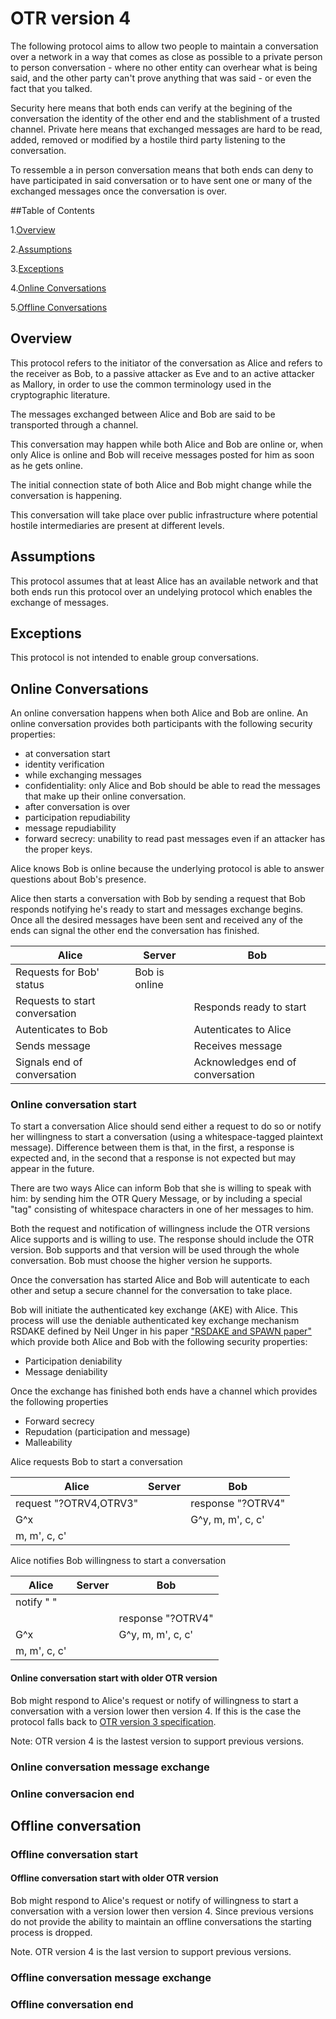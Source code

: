 # OTR version 4

The following protocol aims to allow two people to maintain a conversation over a network in a way that comes as close as possible to a private person to person conversation - where no other entity can overhear what is being said, and the other party can't prove anything that was said - or even the fact that you talked. 

Security here means that both ends can verify at the begining of the
conversation the identity of the other end and the stablishment of a
trusted channel. Private here means that exchanged messages are hard
to be read, added, removed or modified by a hostile third party
listening to the conversation.

To ressemble a in person conversation means that both ends can deny to
have participated in said conversation or to have sent one or many of
the exchanged messages once the conversation is over.

##Table of Contents

1.[Overview](#overview)

2.[Assumptions](#assumptions)

3.[Exceptions](#exceptions)

4.[Online Conversations](#conversation1)

5.[Offline Conversations](#conversation2)

## Overview <a name="overview"></a>

This protocol refers to the initiator of the conversation as Alice
and refers to the receiver as Bob, to a passive attacker as Eve and 
to an active attacker as Mallory, in order to use the common 
terminology used in the cryptographic literature.

The messages exchanged between Alice and Bob are said to be
transported through a channel.

This conversation may happen while both Alice and Bob are online or,
when only Alice is online and Bob will receive messages posted for him
as soon as he gets online.

The initial connection state of both Alice and Bob might change while
the conversation is happening.

This conversation will take place over public infrastructure where
potential hostile intermediaries are present at different levels.


## Assumptions <a name="assumptions"></a>

This protocol assumes that at least Alice has an available network and that both ends run this protocol over an undelying protocol which enables the exchange of messages.

## Exceptions <a name="exceptions"></a>

This protocol is not intended to enable group conversations.

## Online Conversations <a name="conversation1"></a>

An online conversation happens when both Alice and Bob are
online. An online conversation provides both participants with the
following security properties:
* at conversation start
 * identity verification
* while exchanging messages
 * confidentiality: only Alice and Bob should be able to read the messages that make up their online conversation.
* after conversation is over
 * participation repudiability
 * message repudiability
 * forward secrecy: unability to read past messages even if an attacker has the proper keys. 

Alice knows Bob is online because the underlying protocol is
able to answer questions about Bob's presence.

Alice then starts a conversation with Bob by sending a request that
Bob responds notifying he's ready to start and messages exchange
begins. Once all the desired messages have been sent and received any
of the ends can signal the other end the conversation has finished.

| Alice                       		| Server		| Bob					|
|---------------------------------------|-----------------------|---------------------------------------|
| Requests for Bob' status   		| Bob is online		|					|
| Requests to start conversation 	|			| Responds ready to start		|
| Autenticates to Bob			|			| Autenticates to Alice			|
| Sends message				|			| Receives message			|
| Signals end of conversation		|			| Acknowledges end of conversation	|


### Online conversation start

To start a conversation Alice should send either a request to do so or
notify her willingness to start a conversation (using a whitespace-tagged 
plaintext message). Difference between them is that, in the first, 
a response is expected and, in the second that a response is not expected 
but may appear in the future.

There are two ways Alice can inform Bob that she is willing to speak 
with him: by sending him the OTR Query Message, or by including a special 
"tag" consisting of whitespace characters in one of her messages to him.

Both the request and notification of willingness include the OTR
versions Alice supports and is willing to use. 
The response should include the OTR version. Bob supports and that version 
will be used through the whole conversation. Bob must choose the higher 
version he supports.

Once the conversation has started Alice and Bob will autenticate to
each other and setup a secure channel for the conversation to take
place. 

Bob will initiate the authenticated key exchange (AKE) with Alice. 
This process will use the deniable authenticated key exchange
mechanism RSDAKE defined by Neil Unger in his paper ["RSDAKE and SPAWN
paper"][1] which provide both Alice and Bob with the following security
properties:
* Participation deniability
* Message deniability

Once the exchange has finished both ends have a channel which
provides the following properties
* Forward secrecy
* Repudation (participation and message)
* Malleability

Alice requests Bob to start a conversation

| Alice		          | Server  | Bob               |
|-------------------------|---------|-------------------|
| request "?OTRV4,OTRV3"  |         | response "?OTRV4"	|
| G^x			  |	    | G^y, m, m', c, c'	|
| m, m', c, c'	          |         |			|

Alice notifies Bob willingness to start a conversation

| Alice				| Server	| Bob			|
|-------------------------------|---------------|-----------------------|
| notify "        "		|		|			|
| 				|		| response "?OTRV4"	|
| G^x				|		| G^y, m, m', c, c'	|
| m, m', c, c'			|		|			|

#### Online conversation start with older OTR version

Bob might respond to Alice's request or notify of willingness to start a
conversation with a version lower then version 4. If this is the
case the protocol falls back to [OTR version 3 specification][2].

Note: OTR version 4 is the lastest version to support previous versions.

### Online conversation message exchange

### Online conversacion end

## Offline conversation <a name="conversation2"></a>

### Offline conversation start

#### Offline conversation start with older OTR version

Bob might respond to Alice's request or notify of willingness to start a
conversation with a version lower then version 4. Since previous
versions do not provide the ability to maintain an offline
conversations the starting process is dropped.

Note. OTR version 4 is the last version to support previous versions.

### Offline conversation message exchange

### Offline conversation end


[1]: http://www.paper.net/Unger/rsdake_spawn.pdf
[2]: https://otr.cypherpunks.ca/Protocol-v3-4.0.0.html
